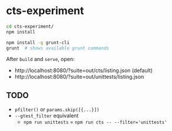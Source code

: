 # cts-experiment

```sh
cd cts-experiment/
npm install

npm install -g grunt-cli
grunt  # shows available grunt commands
```

After `build` and `serve`, open:
* http://localhost:8080/?suite=out/cts/listing.json (default)
* http://localhost:8080/?suite=out/unittests/listing.json

## TODO

* `pfilter()` or `params.skip([{...}])`
* `--gtest_filter` equivalent
  * `npm run unittests` = `npm run cts -- --filter='unittests'`
